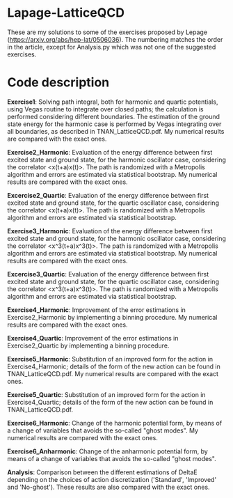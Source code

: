 # Lapage-LatticeQCD
These are my solutions to some of the exercises proposed by Lepage (https://arxiv.org/abs/hep-lat/0506036). The numbering matches the order in the article, except for Analysis.py which was not one of the suggested exercises.

# Code description
**Exercise1**: Solving path integral, both for harmonic and quartic potentials, using Vegas routine to integrate over closed paths; the calculation is performed considering different boundaries. The estimation of the ground state energy for the harmonic case is performed by Vegas integrating over all boundaries, as described in TNAN_LatticeQCD.pdf. My numerical results are compared with the exact ones.

**Exercise2_Harmonic**: Evaluation of the energy difference between first excited state and ground state, for the harmonic oscillator case, considering the correlator <x(t+a)x(t)>. The path is randomized with a Metropolis algorithm and errors are estimated via statistical bootstrap. My numerical results are compared with the exact ones.

**Excercise2_Quartic**: Evaluation of the energy difference between first excited state and ground state, for the quartic oscillator case, considering the correlator <x(t+a)x(t)>. The path is randomized with a Metropolis algorithm and errors are estimated via statistical bootstrap.

**Exercise3_Harmonic**: Evaluation of the energy difference between first excited state and ground state, for the harmonic oscillator case, considering the correlator <x^3(t+a)x^3(t)>. The path is randomized with a Metropolis algorithm and errors are estimated via statistical bootstrap. My numerical results are compared with the exact ones.

**Excercise3_Quartic**: Evaluation of the energy difference between first excited state and ground state, for the quartic oscillator case, considering the correlator <x^3(t+a)x^3(t)>. The path is randomized with a Metropolis algorithm and errors are estimated via statistical bootstrap.

**Exercise4_Harmonic**: Improvement of the error estimations in Exercise2_Harmonic by implementing a binning procedure. My numerical results are compared with the exact ones.

**Exercise4_Quartic**: Improvement of the error estimations in Exercise2_Quartic by implementing a binning procedure.

**Exercise5_Harmonic**: Substitution of an improved form for the action in Exercise4_Harmonic; details of the form of the new action can be found in TNAN_LatticeQCD.pdf. My numerical results are compared with the exact ones.

**Exercise5_Quartic**: Substitution of an improved form for the action in Exercise4_Quartic; details of the form of the new action can be found in TNAN_LatticeQCD.pdf.

**Exercise6_Harmonic**: Change of the harmonic potential form, by means of a change of variables that avoids the so-called "ghost modes". My numerical results are compared with the exact ones.

**Exercise6_Anharmonic**: Change of the anharmonic potential form, by means of a change of variables that avoids the so-called "ghost modes".

**Analysis**: Comparison between the different estimations of DeltaE depending on the choices of action discretization ('Standard', 'Improved' and 'No-ghost'). These results are also compared with the exact ones.
